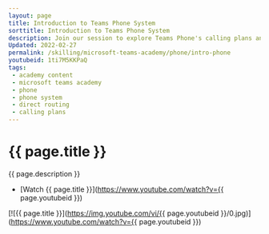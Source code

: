 ```yaml
---
layout: page
title: Introduction to Teams Phone System
sorttitle: Introduction to Teams Phone System
description: Join our session to explore Teams Phone's calling plans and direct routing options. We'll discuss universal phone features, direct routing functionality, and vital considerations regarding network and traffic flow.
Updated: 2022-02-27
permalink: /skilling/microsoft-teams-academy/phone/intro-phone
youtubeid: 1ti7M5KKPaQ
tags: 
 - academy content
 - microsoft teams academy
 - phone
 - phone system
 - direct routing
 - calling plans
---
```


# {{ page.title }}

{{ page.description }}

* [Watch {{ page.title }}](https://www.youtube.com/watch?v={{ page.youtubeid }})

[![{{ page.title }}](https://img.youtube.com/vi/{{ page.youtubeid }}/0.jpg)](https://www.youtube.com/watch?v={{ page.youtubeid }})